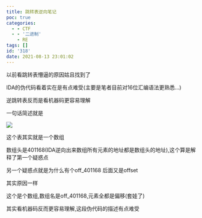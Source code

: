 ```yaml
---
title: 跳转表逆向笔记
poc: true
categories:
  - - CTF
  - - '二进制'
    - RE
tags: []
id: '318'
date: 2021-08-13 23:01:02
---
```


以前看跳转表懵逼的原因姑且找到了

IDA的伪代码看着实在是有点难受(主要是笔者目前对16位汇编语法更熟悉...)

逆跳转表反而是看机器码更容易理解

一句话简述就是

![](https://raw.githubusercontent.com/Valkierja/ALLPIC/main/img/202303172059897.png)

这个表其实就是一个数组

数组头是401168(IDA逆向出来数组所有元素的地址都是数组头的地址),这个算是解释了第一个疑惑点

另一个疑惑点就是为什么有个off\_401168 后面又是offset

其实原因一样

这个是个数组,数组名是off\_401168,元素全都是偏移(套娃了)

其实看机器码反而更容易理解,这段伪代码的描述有点难受